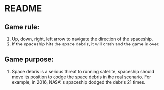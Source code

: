 # README
## Game rule:
1. Up, down, right, left arrow to navigate the direction of the spaceship.
2. If the spaceship hits the space debris, it will crash and the game is over.
## Game purpose:
1. Space debris is a serious threat to running satellite, spaceship should move its position to dodge the space debris in the real scenario. For example, in 2016, NASA’ s spaceship dodged the debris 21 times.
